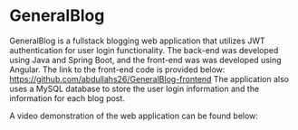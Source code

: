 # GeneralBlog
GeneralBlog is a fullstack blogging web application that utilizes JWT authentication for user login functionality. The back-end was developed using Java and Spring Boot,
and the front-end was was developed using Angular. The link to the front-end code is provided below:
https://github.com/abdullahs26/GeneralBlog-frontend
The application also uses a MySQL database to store the user login information and the information for each blog post.



A video demonstration of the web application can be found below:
